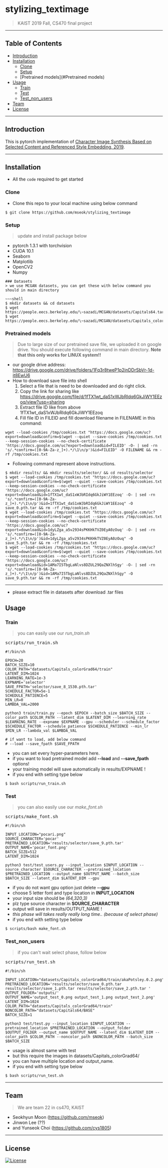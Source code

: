 # stylizing_textimage
> KAIST 2019 Fall, CS470 final project

--- 
## Table of Contents

- [Introduction](#introduction)
- [Installation](#installation)
    - [Clone](#Clone)
    - [Setup](#Setup)
    - [Pretrained models](#Pretrained models)
- [Usage](#Usage)
    - [Train](#Train)
    - [Test](#Test)
    - [Test_non_users](#Test_non_users)
- [Team](#team)
- [License](#license)

---
## Introduction
This is pytorch implementation of [Character Image Synthesis Based on Selected Content and Referenced Style Embedding, 2019](!https://ieeexplore.ieee.org/stamp/stamp.jsp?tp=&arnumber=8784736).

---
## Installation
- All the `code` required to get started
### Clone
- Clone this repo to your local machine using below command
~~~shell
$ git clone https://github.com/mseok/stylizing_textimage
~~~
### Setup
> update and install package below
- pytorch 1.3.1 with torchvision
- CUDA 10.1
- Seaborn
- Matplotlib
- OpenCV2
- Numpy
~~~
### Datasets
> we use MCGAN datasets, you can get these with below command you should in main directory

~~~shell
$ mkdir datasets && cd datasets
$ wget https://people.eecs.berkeley.edu/\~sazadi/MCGAN/datasets/Capitals64.tar.gz
$ wget https://people.eecs.berkeley.edu/\~sazadi/MCGAN/datasets/Capitals_colorGrad64.tar.gz
~~~
### Pretrained models
> Due to large size of our pretrained save file, we uploaded it on google drive. You should
execute following command in main directory. **Note that this only works for LINUX system!!**
- our google drive address: https://drive.google.com/drive/folders/1Fq3r8tweP1p2inDDrSbVr-1d-it8EwU6
- How to download save file into shell
    1. Select a file that is need to be downloaded and do right click.
    2. Copy the link for sharing like https://drive.google.com/file/d/1fTX1wt_daS1xWJbRIdq6GkJiWY1EEzoq/view?usp=sharing
    3. Extract file ID like from above 1fTX1wt_daS1xWJbRIdq6GkJiWY1EEzoq
    4. Fill file ID in FILEID and fill download filename in FILENAME in this command: 
~~~shell
wget --load-cookies /tmp/cookies.txt "https://docs.google.com/uc?export=download&confirm=$(wget --quiet --save-cookies /tmp/cookies.txt --keep-session-cookies --no-check-certificate 'https://docs.google.com/uc?export=download&id=FILEID' -O- | sed -rn 's/.*confirm=([0-9A-Za-z_]+).*/\1\n/p')&id=FILEID" -O FILENAME && rm -rf /tmp/cookies.txt
~~~
- Following command represent above instructions.
~~~shell
$ mkdir results/ && mkdir results/selector/ && cd results/selector
$ wget --load-cookies /tmp/cookies.txt "https://docs.google.com/uc?export=download&confirm=$(wget --quiet --save-cookies /tmp/cookies.txt --keep-session-cookies --no-check-certificate 'https://docs.google.com/uc?export=download&id=1fTX1wt_daS1xWJbRIdq6GkJiWY1EEzoq' -O- | sed -rn 's/.*confirm=([0-9A-Za-z_]+).*/\1\n/p')&id=1fTX1wt_daS1xWJbRIdq6GkJiWY1EEzoq" -O save_0.pth.tar && rm -rf /tmp/cookies.txt
$ wget --load-cookies /tmp/cookies.txt "https://docs.google.com/uc?export=download&confirm=$(wget --quiet --save-cookies /tmp/cookies.txt --keep-session-cookies --no-check-certificate 'https://docs.google.com/uc?export=download&id=1dyLZga_a5v2934sPKKHkTVZ0EyA0zOuq' -O- | sed -rn 's/.*confirm=([0-9A-Za-z_]+).*/\1\n/p')&id=1dyLZga_a5v2934sPKKHkTVZ0EyA0zOuq" -O save_5.pth.tar && rm -rf /tmp/cookies.txt 
$ wget --load-cookies /tmp/cookies.txt "https://docs.google.com/uc?export=download&confirm=$(wget --quiet --save-cookies /tmp/cookies.txt --keep-session-cookies --no-check-certificate 'https://docs.google.com/uc?export=download&id=1AMa7I5TbgLaNlvs8DZUL29QaZNXlhSgy' -O- | sed -rn 's/.*confirm=([0-9A-Za-z_]+).*/\1\n/p')&id=1AMa7I5TbgLaNlvs8DZUL29QaZNXlhSgy" -O save_9.pth.tar && rm -rf /tmp/cookies.txt
~~~
---
- please extract file in datasets after download .tar files
## Usage
### Train
> you can easily use our *run_train.sh*
<pre>
scripts/run_train.sh
<code>
#!/bin/sh

EPOCH=20
BATCH_SIZE=10
COLOR_PATH="datasets/Capitals_colorGrad64/train"
LATENT_DIM=1024
LEARNING_RATE=1e-3
EXPNAME='selector'
SAVE_FPATH='selector/save_8_1530.pth.tar'
SCHEDULE_FACTOR=5e-1
SCHEDULE_PATIENCE=5
MIN_LR=0
LAMBDA_VAL=2000

python3 train/train.py --epoch $EPOCH --batch_size $BATCH_SIZE --color_path $COLOR_PATH --latent_dim $LATENT_DIM --learning_rate $LEARNING_RATE --expname $EXPNAME --gpu --scheduler --schedule_factor $SCHEDULE_FACTOR --schedule_patience $SCHEDULE_PATIENCE --min_lr $MIN_LR --lambda_val $LAMBDA_VAL

# if want to load, add below command
# --load --save_fpath $SAVE_FPATH
</code></pre>
- you can set every hyper-parameters here.
- if you want to load pretrained model add **--load** and **--save_fpath** options!
- your training model will save automatically in results/EXPNAME !
- if you end with setting type below
~~~shell
$ bash scripts/run_train.sh
~~~

### Test
> you can also easily use our *make_font.sh*
<pre>
scripts/make_font.sh
<code>
#!/bin/sh

INPUT_LOCATION="pocari.png"
SOURCE_CHARACTER='pocar'
PRETRAINED_LOCATION='results/selector/save_9.pth.tar'
OUTPUT_NAME='pocar_font.png'
BATCH_SIZE=512
LATENT_DIM=1024

python3 test/test_users.py --input_location $INPUT_LOCATION --source_character $SOURCE_CHARACTER --pretrained_location $PRETRAINED_LOCATION --output_name $OUTPUT_NAME --batch_size $BATCH_SIZE --latent_dim $LATENT_DIM --gpu
</code></pre>
- if you do not want gpu option just delete **--gpu**
- choose 5 letter font and type location in **INPUT_LOCATION**
- your input size should be *(64,320,3)*
- plz type source character in **SOURCE_CHARACTER**
- output will save in results/OUTPUT_NAME !
- *this phase will takes really really long time.. (because of select phase)*
- if you end with setting type below
~~~shell
$ scripts/bash make_font.sh
~~~

### Test_non_users
> if you can't wait select phase, follow below
<pre>
scripts/run_test.sh
<code>
#!/bin/sh

INPUT_LOCATION="datasets/Capitals_colorGrad64/train/akaPotsley.0.2.png"
PRETRAINED_LOCATION='results/selector/save_0.pth.tar results/selector/save_1.pth.tar results/selector/save_2.pth.tar '
OUTPUT_FOLDER='outputs/'
OUTPUT_NAME='output_test_0.png output_test_1.png output_test_2.png'
LATENT_DIM=1024
COLOR_PATH="datasets/Capitals_colorGrad64/train"
NONCOLOR_PATH="datasets/Capitals64/BASE"
BATCH_SIZE=1

python3 test/test.py --input_location $INPUT_LOCATION --pretrained_location $PRETRAINED_LOCATION --output_folder $OUTPUT_FOLDER --output_name $OUTPUT_NAME --latent_dim $LATENT_DIM --color_path $COLOR_PATH --noncolor_path $NONCOLOR_PATH --batch_size $BATCH_SIZE
</code></pre>
- usage is almost same with test
- but this require the images in datasets/Capitals_colorGrad64/
- you can have multiple location and output_name.
- if you end with setting type below
~~~shell
$ bash scripts/run_test.sh
~~~
---
## Team
> We are team 22 in cs470, KAIST
- Seokhyun Moon (https://github.com/mseok)
- Jinwon Lee (??)
- and Yunseok Choi (https://github.com/cys1805)

--- 
## License

[![License](http://img.shields.io/:license-mit-blue.svg?style=flat-square)](http://badges.mit-license.org)
